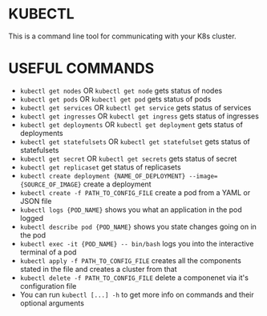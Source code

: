 KUBECTL
============
This is a command line tool for communicating with your K8s cluster.


USEFUL COMMANDS
================
- `kubectl get nodes` OR `kubectl get node` gets status of nodes
- `kubectl get pods` OR `kubectl get pod` gets status of pods
- `kubectl get services` OR `kubectl get service` gets status of services
- `kubectl get ingresses` OR `kubectl get ingress` gets status of ingresses
- `kubectl get deployments` OR `kubectl get deployment` gets status of deployments
- `kubectl get statefulsets` OR `kubectl get statefulset` gets status of statefulsets
- `kubectl get secret` OR  `kubectl get secrets` gets status of secret
- `kubectl get replicaset` get status of replicasets
- `kubectl create deployment {NAME_OF_DEPLOYMENT} --image={SOURCE_OF_IMAGE}` create a deployment
- `kubectl create -f PATH_TO_CONFIG_FILE` create a pod from a YAML or JSON file
- `kubectl logs {POD_NAME}` shows you what an application in the pod logged
- `kubectl describe pod {POD_NAME}` shows you state changes going on in the pod
- `kubectl exec -it {POD_NAME} -- bin/bash` logs you into the interactive terminal of a pod
- `kubectl apply -f PATH_TO_CONFIG_FILE` creates all the components stated in the file and creates a cluster from that
- `kubectl delete -f PATH_TO_CONFIG_FILE` delete a componenet via it's configuration file
- You can run `kubectl [...] -h` to get more info on commands and their optional arguments